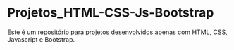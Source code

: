 # Projetos_HTML-CSS-Js-Bootstrap
Este é um repositório para projetos desenvolvidos apenas com HTML, CSS, Javascript e Bootstrap.
